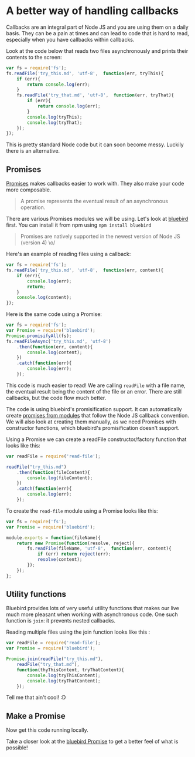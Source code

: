 # A better way of handling callbacks

Callbacks are an integral part of Node JS and you are using them on a daily basis. They can be a pain at times and can lead to code that is hard to read, especially when you have callbacks within callbacks.

Look at the code below that reads two files asynchronously and prints their contents to the screen:

```javascript
var fs = require('fs');
fs.readFile('try_this.md', 'utf-8',  function(err, tryThis){
    if (err){
        return console.log(err);
    }
    fs.readFile('try_that.md', 'utf-8',  function(err, tryThat){
        if (err){
            return console.log(err);
        }
        console.log(tryThis);
        console.log(tryThat);
    });
});
```

This is pretty standard Node code but it can soon become messy. Luckily there is an alternative.

## Promises

[Promises](https://www.promisejs.org/) makes callbacks easier to work with. They also make your code more composable.

> A promise represents the eventual result of an asynchronous operation.

There are various Promises modules we will be using. Let's look at [bluebird](https://github.com/petkaantonov/bluebird) first. You can install it from npm using `npm install bluebird`

> Promises are natively supported in the newest version of Node JS (version 4) \o/

Here's an example of reading files using a callback:

```javascript
var fs = require('fs');
fs.readFile('try_this.md', 'utf-8',  function(err, content){
    if (err){
        console.log(err);
        return;
    }
    console.log(content);
});
```

Here is the same code using a Promise:

```javascript
var fs = require('fs');
var Promise = require('bluebird');
Promise.promisifyAll(fs);
fs.readFileAsync('try_this.md', 'utf-8')
    .then(function(err, content){
        console.log(content);
    })
    .catch(function(err){
        console.log(err);
    });
```

This code is much easier to read! We are calling `readFile` with a file name, the eventual result being the content of the file or an error. There are still callbacks, but the code flow much better.

The code is using bluebird's promisification support. It can automatically create [promises from modules](https://github.com/petkaantonov/bluebird/blob/master/API.md#promisification) that follow the Node JS callback convention. We will also look at creating them manually, as we need Promises with constructor functions, which bluebird's promisification doesn't support.

Using a Promise we can create a readFile constructor/factory function that looks like this:

```javascript
var readFile = require('read-file');

readFile("try_this.md")
    .then(function(fileContent){
        console.log(fileContent);
    })
    .catch(function(err){
        console.log(err);
    });
```

To create the `read-file` module using a Promise looks like this:

```javascript
var fs = require('fs');
var Promise = require('bluebird');

module.exports = function(fileName){
    return new Promise(function(resolve, reject){
        fs.readFile(fileName, 'utf-8',  function(err, content){
            if (err) return reject(err);
            resolve(content);
        });
    });
};
```

## Utility functions

Bluebird provides lots of very useful utility functions that makes our live much more pleasant when working with asynchronous code. One such function is `join`: it prevents nested callbacks.

Reading multiple files using the join function looks like this :

```javascript
var readFile = require('read-file');
var Promise = require('bluebird');

Promise.join(readFile("try_this.md"),
    readFile("try_that.md"),
    function(thyThisContent, tryThatContent){
        console.log(tryThisContent);
        console.log(tryThatContent);
    });
```

Tell me that ain't cool! :D

## Make a Promise

Now get this code running locally.

Take a closer look at the [bluebird Promise](https://github.com/petkaantonov/bluebird) to get a better feel of what is possible!
